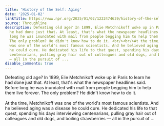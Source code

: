 ```yaml
---
title: 'History of the Self: Aging'
date: '2025-01-02'
linkTitle: https://www.npr.org/2025/01/02/1222474629/history-of-the-self-aging
source: Throughline
description: Defeating old age? In 1899, Elie Metchnikoff woke up in Paris to learn
  he had done just that. At least, that's what the newspaper headlines said. Before
  long he was inundated with mail from people begging him to help them live forever.
  The only problem? He didn't know how to do it. <br/><br/>At the time, Metchnikoff
  was one of the world's most famous scientists. And he believed aging was a disease
  he could cure. He dedicated his life to that quest, spending his days interviewing
  centenarians, pulling gray hair out of colleagues and old dogs, and boiling strawberries
  — all in the pursuit of ...
disable_comments: true
---
```

Defeating old age? In 1899, Elie Metchnikoff woke up in Paris to learn he had done just that. At least, that's what the newspaper headlines said. Before long he was inundated with mail from people begging him to help them live forever. The only problem? He didn't know how to do it. <br/><br/>At the time, Metchnikoff was one of the world's most famous scientists. And he believed aging was a disease he could cure. He dedicated his life to that quest, spending his days interviewing centenarians, pulling gray hair out of colleagues and old dogs, and boiling strawberries — all in the pursuit of ...